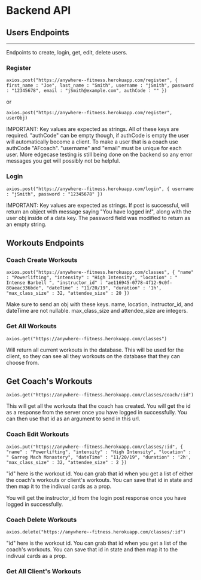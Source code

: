 # Backend API

## Users Endpoints
---
Endpoints to create, login, get, edit, delete users.

### Register
`axios.post("https://anywhere--fitness.herokuapp.com/register", {
  first_name : "Joe",
  last_name : "Smith",
  username : "jSmith",
  password : "12345678",
  email : "jSmith@example.com",
  authCode : ""
})`

or 

`axios.post("https://anywhere--fitness.herokuapp.com/register", userObj)`

IMPORTANT: Key values are expected as strings.
All of these keys are required. "authCode" can be empty though, if authCode is empty the user will automatically become a client. To make a user that is a coach use authCode "AFcoach". "username" and "email" must be unique for each user. More edgecase testing is still being done on the backend so any error messages you get will possibly not be helpful.


### Login

`axios.post("https://anywhere--fitness.herokuapp.com/login", {
  username : "jSmith",
  password : "12345678"
})`

IMPORTANT: Key values are expected as strings. If post is successful, will return an object with message saying "You have logged in!", along with the user obj inside of a data key. The password field was modified to return as an empty string.

## Workouts Endpoints

### Coach Create Workouts

`axios.post("https://anywhere--fitness.herokuapp.com/classes", {
	"name" : "Powerlifting",
	"intensity" : "High Intensity",
	"location" : " Intense Barbell ",
	"instructor_id" : "ae116945-0778-4f12-9c0f-80aeac336bde",
	"dateTime" : "11/20/19",
  "duration" : '1h',
  "max_class_size" : 32,
  "attendee_size" : 20
})`

Make sure to send an obj with these keys. name, location, instructor_id, and dateTime are not nullable. max_class_size and attendee_size are integers. 

### Get All Workouts

`axios.get("https://anywhere--fitness.herokuapp.com/classes")`

Will return all current workouts in the database. This will be used for the client, so they can see all they workouts on the database that they can choose from.



## Get Coach's Workouts

`axios.get("https://anywhere--fitness.herokuapp.com/classes/coach/:id")`


This will get all the workouts that the coach has created.
You will get the id as a response from the server once you have logged in successfully. You can then use that id as an argument to send in this url.



### Coach Edit Workouts

`axios.put("https://anywhere--fitness.herokuapp.com/classes/:id", {
  "name" : "Powerlifting",
	"intensity" : "High Intensity",
	"location" : " Garreg Mach Monastery",
	"dateTime" : "11/20/19",
  "duration" : '2h',
  "max_class_size" : 32,
  "attendee_size" : 2
})`

"id" here is the workout id. You can grab that id when you get a list of either the coach's workouts or client's workouts. You can save that id in state and then map it to the indivual cards as a prop.

You will get the instructor_id from the login post response once you have logged in successfully.


### Coach Delete Workouts

`axios.delete("https://anywhere--fitness.herokuapp.com/classes/:id")`

"id" here is the workout id. You can grab that id when you get a list of the coach's workouts. You can save that id in state and then map it to the indivual cards as a prop.

### Get All Client's Workouts



